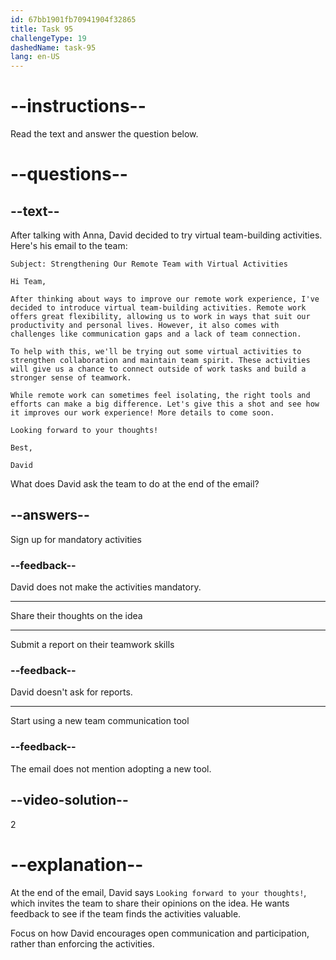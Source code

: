 ```yaml
---
id: 67bb1901fb70941904f32865
title: Task 95
challengeType: 19
dashedName: task-95
lang: en-US
---
```


<!-- READING -->

# --instructions--

Read the text and answer the question below.

# --questions--

## --text--

After talking with Anna, David decided to try virtual team-building activities. Here's his email to the team:

`Subject: Strengthening Our Remote Team with Virtual Activities`

`Hi Team,`

`After thinking about ways to improve our remote work experience, I've decided to introduce virtual team-building activities. Remote work offers great flexibility, allowing us to work in ways that suit our productivity and personal lives. However, it also comes with challenges like communication gaps and a lack of team connection.`

`To help with this, we'll be trying out some virtual activities to strengthen collaboration and maintain team spirit. These activities will give us a chance to connect outside of work tasks and build a stronger sense of teamwork.`

`While remote work can sometimes feel isolating, the right tools and efforts can make a big difference. Let's give this a shot and see how it improves our work experience! More details to come soon.`

`Looking forward to your thoughts!`

`Best,`

`David`

What does David ask the team to do at the end of the email?

## --answers--

Sign up for mandatory activities

### --feedback--

David does not make the activities mandatory.

---

Share their thoughts on the idea

---

Submit a report on their teamwork skills

### --feedback--

David doesn't ask for reports.

---

Start using a new team communication tool

### --feedback--

The email does not mention adopting a new tool.

## --video-solution--

2

# --explanation--

At the end of the email, David says `Looking forward to your thoughts!`, which invites the team to share their opinions on the idea. He wants feedback to see if the team finds the activities valuable.

Focus on how David encourages open communication and participation, rather than enforcing the activities.
